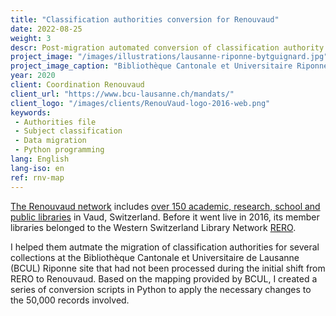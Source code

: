 ```yaml
---
title: "Classification authorities conversion for Renouvaud"
date: 2022-08-25
weight: 3
descr: Post-migration automated conversion of classification authority records for a library in Western Switzerland.
project_image: "/images/illustrations/lausanne-riponne-bytguignard.jpg"
project_image_caption: "Bibliothèque Cantonale et Universitaire Riponne, Palais de Rumine, Lausanne"
year: 2020
client: Coordination Renouvaud
client_url: "https://www.bcu-lausanne.ch/mandats/"
client_logo: "/images/clients/RenouVaud-logo-2016-web.png"
keywords: 
 - Authorities file
 - Subject classification
 - Data migration
 - Python programming
lang: English
lang-iso: en
ref: rnv-map
---
```


[The Renouvaud network](https://www.bcu-lausanne.ch/mandats/) includes 
[over 150 academic, research, school and public libraries](https://map.renouvaud.ch/) in Vaud, Switzerland. 
Before it went live in 2016, its member libraries belonged to the Western Switzerland Library Network
[RERO](https://www.rero.ch).

I helped them autmate the migration of classification authorities for several collections at the
Bibliothèque Cantonale et Universitaire de Lausanne (BCUL) Riponne site that had not been processed during the initial
shift from RERO to Renouvaud. Based on the mapping provided by BCUL, I created a series of conversion scripts in
Python to apply the necessary changes to the 50,000 records involved.